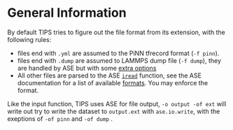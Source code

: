 # General Information

By default TIPS tries to figure out the file format from its extension, with the
following rules:

- files end with `.yml` are assumed to the PiNN tfrecord format (`-f pinn`).
- files end with `.dump` are assumed to LAMMPS dump file (`-f dump`), they are
  handled by ASE but with some [extra options](lammps.md)
- All other files are parsed to the ASE
  [`iread`](https://wiki.fysik.dtu.dk/ase/ase/io/io.html#ase.io.iread) function,
  see the ASE documentation for a list of available
  [formats](https://wiki.fysik.dtu.dk/ase/ase/io/io.html#ase.io.write). You may
  enforce the format.

Like the input function, TIPS uses ASE for file output, `-o output -of ext` will
write out try to write the dataset to `output.ext` with `ase.io.write`, with the
exeptions of `-of pinn` and `-of dump` .

